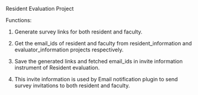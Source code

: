 Resident Evaluation Project

Functions:

1. Generate survey links for both resident and faculty.

2. Get the email_ids of resident and faculty from resident_information and evaluator_information projects respectively.

3. Save the generated links and fetched email_ids in invite information instrument of Resident evaluation.

4. This invite information is used by Email notification plugin to send survey invitations to both resident and faculty. 



